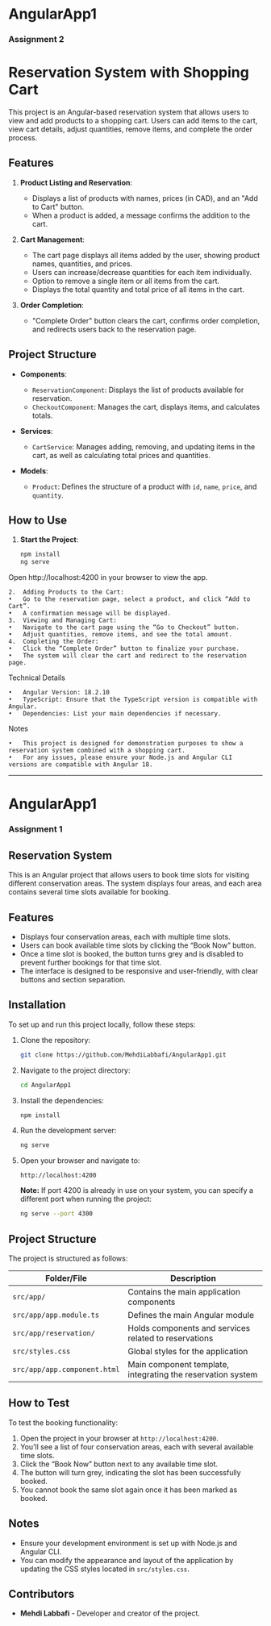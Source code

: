 # AngularApp1
### Assignment 2

# Reservation System with Shopping Cart

This project is an Angular-based reservation system that allows users to view and add products to a shopping cart. Users can add items to the cart, view cart details, adjust quantities, remove items, and complete the order process.

## Features

1. **Product Listing and Reservation**:
   - Displays a list of products with names, prices (in CAD), and an "Add to Cart" button.
   - When a product is added, a message confirms the addition to the cart.

2. **Cart Management**:
   - The cart page displays all items added by the user, showing product names, quantities, and prices.
   - Users can increase/decrease quantities for each item individually.
   - Option to remove a single item or all items from the cart.
   - Displays the total quantity and total price of all items in the cart.

3. **Order Completion**:
   - "Complete Order" button clears the cart, confirms order completion, and redirects users back to the reservation page.

## Project Structure

- **Components**:
  - `ReservationComponent`: Displays the list of products available for reservation.
  - `CheckoutComponent`: Manages the cart, displays items, and calculates totals.

- **Services**:
  - `CartService`: Manages adding, removing, and updating items in the cart, as well as calculating total prices and quantities.

- **Models**:
  - `Product`: Defines the structure of a product with `id`, `name`, `price`, and `quantity`.

## How to Use

1. **Start the Project**:
   ```bash
   npm install
   ng serve

Open http://localhost:4200 in your browser to view the app.

	2.	Adding Products to the Cart:
	•	Go to the reservation page, select a product, and click “Add to Cart”.
	•	A confirmation message will be displayed.
	3.	Viewing and Managing Cart:
	•	Navigate to the cart page using the “Go to Checkout” button.
	•	Adjust quantities, remove items, and see the total amount.
	4.	Completing the Order:
	•	Click the “Complete Order” button to finalize your purchase.
	•	The system will clear the cart and redirect to the reservation page.

Technical Details

	•	Angular Version: 18.2.10
	•	TypeScript: Ensure that the TypeScript version is compatible with Angular.
	•	Dependencies: List your main dependencies if necessary.

Notes

	•	This project is designed for demonstration purposes to show a reservation system combined with a shopping cart.
	•	For any issues, please ensure your Node.js and Angular CLI versions are compatible with Angular 18.


-------------------------------------------------------------------------------------------------------------------------
# AngularApp1
### Assignment 1

## Reservation System

This is an Angular project that allows users to book time slots for visiting different conservation areas. The system displays four areas, and each area contains several time slots available for booking.

## Features

- Displays four conservation areas, each with multiple time slots.
- Users can book available time slots by clicking the “Book Now” button.
- Once a time slot is booked, the button turns grey and is disabled to prevent further bookings for that time slot.
- The interface is designed to be responsive and user-friendly, with clear buttons and section separation.

## Installation

To set up and run this project locally, follow these steps:

1. Clone the repository:
   ```bash
   git clone https://github.com/MehdiLabbafi/AngularApp1.git
   ```

2. Navigate to the project directory:
   ```bash
   cd AngularApp1
   ```

3. Install the dependencies:
   ```bash
   npm install
   ```

4. Run the development server:
   ```bash
   ng serve
   ```

5. Open your browser and navigate to:
   ```
   http://localhost:4200
   ```
   **Note:** If port 4200 is already in use on your system, you can specify a different port when running the project:
   ```bash
   ng serve --port 4300
   ```

## Project Structure

The project is structured as follows:

| Folder/File              | Description                                        |
|--------------------------|----------------------------------------------------|
| `src/app/`                | Contains the main application components           |
| `src/app/app.module.ts`   | Defines the main Angular module                    |
| `src/app/reservation/`    | Holds components and services related to reservations|
| `src/styles.css`          | Global styles for the application                  |
| `src/app/app.component.html` | Main component template, integrating the reservation system|

## How to Test

To test the booking functionality:

1. Open the project in your browser at `http://localhost:4200`.
2. You’ll see a list of four conservation areas, each with several available time slots.
3. Click the “Book Now” button next to any available time slot.
4. The button will turn grey, indicating the slot has been successfully booked.
5. You cannot book the same slot again once it has been marked as booked.

## Notes

- Ensure your development environment is set up with Node.js and Angular CLI.
- You can modify the appearance and layout of the application by updating the CSS styles located in `src/styles.css`.

## Contributors

- **Mehdi Labbafi** - Developer and creator of the project.
